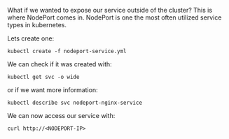 What if we wanted to expose our service outside of the cluster? This is where NodePort comes in. NodePort is one the most often utilized service types in kubernetes.

Lets create one:

`kubectl create -f nodeport-service.yml`

We can check if it was created with:

`kubectl get svc -o wide`

or if we want more information:

`kubectl describe svc nodeport-nginx-service`

We can now access our service with:

`curl http://<NODEPORT-IP>`